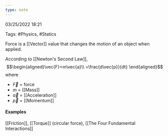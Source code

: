 ```yaml
---
type: note
---
```

03/25/2022 18:21

Tags: #Physics, #Statics

Force is a [[Vector]] value that changes the motion of an object when applied. 

According to [[Newton's Second Law]], 
$$\begin{aligned}\vec{F}=m\vec{a}\\
=\frac{d\vec{p}}{dt}
\end{aligned}$$
where
- $\vec{F}$ = force
- $m$ = [[Mass]]
- $\vec{a}$ = [[Acceleration]]
- $\vec{p}$ = [[Momentum]]


#### Examples
[[Friction]], [[Torque]] (circular force), [[The Four Fundamental Interactions]]